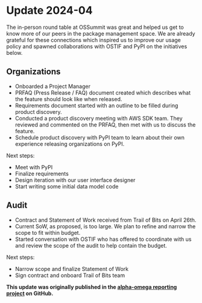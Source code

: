 # Update 2024-04

The in-person round table at OSSummit was great and helped us get to know more of our peers in the package management space.
We are already grateful for these connections which inspired us to improve our usage policy and spawned collaborations with OSTIF and PyPI on the initiatives below.

## Organizations

* Onboarded a Project Manager
* PRFAQ (Press Release / FAQ) document created which describes what the feature should look like when released.
* Requirements document started with an outline to be filled during product discovery.
* Conducted a product discovery meeting with AWS SDK team. They reviewed and commented on the PRFAQ, then met with us to discuss the feature.
* Schedule product discovery with PyPI team to learn about their own experience releasing organizations on PyPI.

Next steps:

* Meet with PyPI
* Finalize requirements
* Design iteration with our user interface designer
* Start writing some initial data model code

## Audit

* Contract and Statement of Work received from Trail of Bits on April 26th.
* Current SoW, as proposed, is too large. We plan to refine and narrow the scope to fit within budget.
* Started conversation with OSTIF who has offered to coordinate with us and review the scope of the audit to help contain the budget.

Next steps:

* Narrow scope and finalize Statement of Work
* Sign contract and onboard Trail of Bits team

**This update was originally published in the [alpha-omega reporting project](https://github.com/ossf/alpha-omega/blob/main/alpha/engagements/2024/RubyCentral/update-2024-04.md) on GitHub.** 